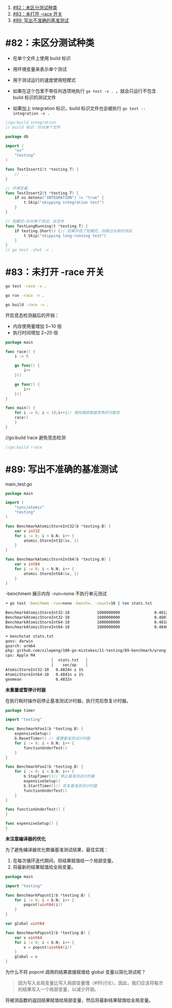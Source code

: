 1. [#82：未区分测试种类](#82未区分测试种类)
2. [#83：未打开 -race 开关](#83未打开--race-开关)
3. [#89: 写出不准确的基准测试](#89-写出不准确的基准测试)


# #82：未区分测试种类

- 在单个文件上使用 build 标识
- 用环境变量来表示单个测试
- 用于测试运行的速度使用短模式


- 如果在这个包里不带任何选项地执行 `go test -v . `，就会只运行不包含 build 标识的测试文件
- 如果加上 integration 标识，build 标识文件也会被执行 `go test --integration -v . `
```go
//go:build integration
// build 标识：针对单个文件

package db

import (
	"os"
	"testing"
)

func TestInsert1(t *testing.T) {
	// ...
}

// 环境变量
func TestInsert2(t *testing.T) {
	if os.Getenv("INTEGRATION") != "true" {
		t.Skip("skipping integration test")
	}
}
```

```go
// 短模式:针对单个测试，非文件
func TestLongRunning(t *testing.T) {
	if testing.Short() {// 如果开启了短模式，则跳过长耗时测试
		t.Skip("skipping long-running test")
	}
}
// go test -shot -v .
```


# #83：未打开 -race 开关

```bash
go test -race -v .

go run -race -v .

go build -race -v .
```

开启竞态检测器后的开销：
- 内存使用量增加 5~10 倍
- 执行时间增加 2~20 倍

```go
package main

func race() {
	i := 0

	go func() {
		i++
	}()

	go func() {
		i++
	}()
}

func main() {
	for i := 0; i < 10;i++{// 增加捕获数据竞争的可能性
	race()
	}
}
```

//go:build !race  避免竞态检测
```go
//go:build !race 
```


# #89: 写出不准确的基准测试

main_test.go
```go
package main

import (
	"sync/atomic"
	"testing"
)

func BenchmarkAtomicStoreInt32(b *testing.B) {
	var v int32
	for i := 0; i < b.N; i++ {
		atomic.StoreInt32(&v, 1)
	}
}

func BenchmarkAtomicStoreInt64(b *testing.B) {
	var v int64
	for i := 0; i < b.N; i++ {
		atomic.StoreInt64(&v, 1)
	}
}

```
-benchmem 展示内存
-run=none 不执行单元测试
```bash
➜ go test -benchmem -run=none -bench=. -count=10 | tee stats.txt

BenchmarkAtomicStoreInt32-10            1000000000               0.4812 ns/op
BenchmarkAtomicStoreInt32-10            1000000000               0.4807 ns/op
BenchmarkAtomicStoreInt64-10            1000000000               0.4810 ns/op
BenchmarkAtomicStoreInt64-10            1000000000               0.4846 ns/op

➜ benchstat stats.txt
goos: darwin
goarch: arm64
pkg: github.com/xilepeng/100-go-mistakes/11-testing/89-benchmark/wrong-assumptions
cpu: Apple M4
                    │  stats.txt   │
                    │    sec/op    │
AtomicStoreInt32-10   0.4824n ± 1%
AtomicStoreInt64-10   0.4841n ± 1%
geomean               0.4832n

```

**未重置或暂停计时器**

在执行耗时操作前停止基准测试计时器，执行完后恢复计时器。

```go
package timer

import "testing"

func BenchmarkFoo1(b *testing.B) {
	expensiveSetup()
	b.ResetTimer() // 重置基准测试计时器
	for i := 0; i < b.N; i++ {
		functionUnderTest()
	}
}

func BenchmarkFoo2(b *testing.B) {
	for i := 0; i < b.N; i++ {
		b.StopTimer()// 停止基准测试计时器
		expensiveSetup()
		b.StartTimer()// 恢复基准测试计时器
		functionUnderTest()
	}
}

func functionUnderTest() {
}

func expensiveSetup() {
}
```



**未注意编译器的优化**

为了避免编译器优化欺骗基准测试结果，最佳实践：
1. 在每次循环迭代期间，将结果赋值给一个局部变量。
2. 将最新的结果赋值给全局变量。

```go
package main

import "testing"

func BenchmarkPopcnt1(b *testing.B) {
	for i := 0; i < b.N; i++ {
		popcnt(uint64(i))
	}
}

var global uint64

func BenchmarkPopcnt2(b *testing.B) {
	var v uint64
	for i := 0; i < b.N; i++ {
		v = popcnt(uint64(i))
	}
	global = v
}
```
为什么不将 popcnt 调用的结果直接赋值给 global 变量以简化测试呢？
>因为写入全局变量比写入局部变量慢（#95讨论）。因此，我们应该将每次的结果写入一个局部变量，以减少开销。


将被测函数的返回结果赋值给局部变量，然后将最新结果赋值给全局变量。


